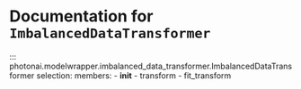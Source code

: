 # Documentation for `ImbalancedDataTransformer`
::: photonai.modelwrapper.imbalanced_data_transformer.ImbalancedDataTransformer
    selection:
      members:
        - __init__
        - transform
        - fit_transform
